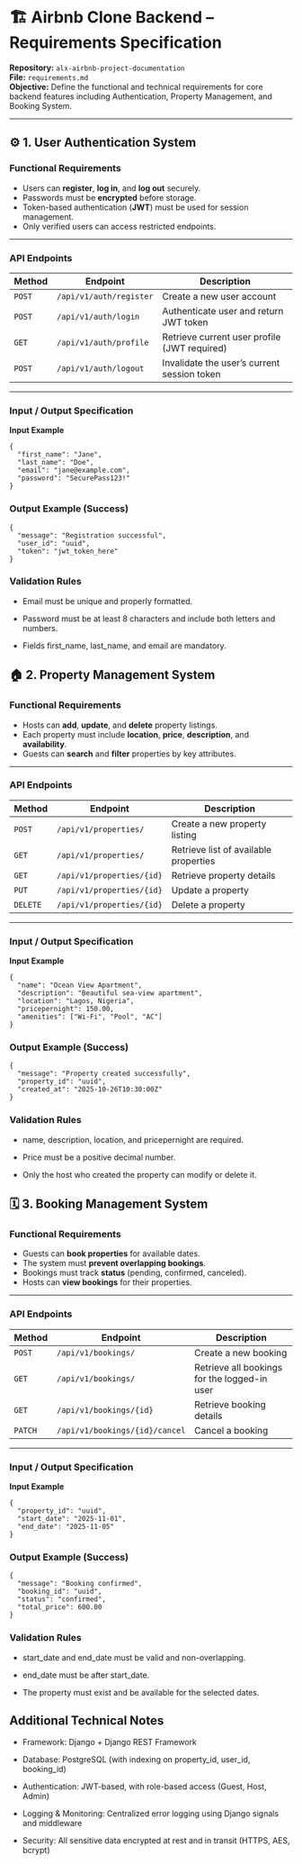 # 🏗️ Airbnb Clone Backend – Requirements Specification

**Repository:** `alx-airbnb-project-documentation`  
**File:** `requirements.md`  
**Objective:** Define the functional and technical requirements for core backend features including Authentication, Property Management, and Booking System.

---

## ⚙️ 1. User Authentication System

### **Functional Requirements**
- Users can **register**, **log in**, and **log out** securely.  
- Passwords must be **encrypted** before storage.  
- Token-based authentication (**JWT**) must be used for session management.  
- Only verified users can access restricted endpoints.  

---

### **API Endpoints**

| Method | Endpoint | Description |
|---------|-----------|-------------|
| `POST` | `/api/v1/auth/register` | Create a new user account |
| `POST` | `/api/v1/auth/login` | Authenticate user and return JWT token |
| `GET` | `/api/v1/auth/profile` | Retrieve current user profile (JWT required) |
| `POST` | `/api/v1/auth/logout` | Invalidate the user’s current session token |

---

### **Input / Output Specification**

**Input Example**
```
{
  "first_name": "Jane",
  "last_name": "Doe",
  "email": "jane@example.com",
  "password": "SecurePass123!"
}
```

### **Output Example (Success)**
```
{
  "message": "Registration successful",
  "user_id": "uuid",
  "token": "jwt_token_here"
}
```

### Validation Rules

- Email must be unique and properly formatted.

- Password must be at least 8 characters and include both letters and numbers.

- Fields first_name, last_name, and email are mandatory.


## 🏠 2. Property Management System

### **Functional Requirements**
- Hosts can **add**, **update**, and **delete** property listings.  
- Each property must include **location**, **price**, **description**, and **availability**.  
- Guests can **search** and **filter** properties by key attributes.  

---

### **API Endpoints**

| Method | Endpoint | Description |
|---------|-----------|-------------|
| `POST` | `/api/v1/properties/` | Create a new property listing |
| `GET` | `/api/v1/properties/` | Retrieve list of available properties |
| `GET` | `/api/v1/properties/{id}` | Retrieve property details |
| `PUT` | `/api/v1/properties/{id}` | Update a property |
| `DELETE` | `/api/v1/properties/{id}` | Delete a property |

---

### **Input / Output Specification**

**Input Example**
```
{
  "name": "Ocean View Apartment",
  "description": "Beautiful sea-view apartment",
  "location": "Lagos, Nigeria",
  "pricepernight": 150.00,
  "amenities": ["Wi-Fi", "Pool", "AC"]
}
```

### **Output Example (Success)**
```
{
  "message": "Property created successfully",
  "property_id": "uuid",
  "created_at": "2025-10-26T10:30:00Z"
}
```

### Validation Rules

- name, description, location, and pricepernight are required.

- Price must be a positive decimal number.

- Only the host who created the property can modify or delete it.


## 🗓️ 3. Booking Management System

### **Functional Requirements**
- Guests can **book properties** for available dates.  
- The system must **prevent overlapping bookings**.  
- Bookings must track **status** (pending, confirmed, canceled).  
- Hosts can **view bookings** for their properties.  

---

### **API Endpoints**

| Method | Endpoint | Description |
|---------|-----------|-------------|
| `POST` | `/api/v1/bookings/` | Create a new booking |
| `GET` | `/api/v1/bookings/` | Retrieve all bookings for the logged-in user |
| `GET` | `/api/v1/bookings/{id}` | Retrieve booking details |
| `PATCH` | `/api/v1/bookings/{id}/cancel` | Cancel a booking |

---

### **Input / Output Specification**

**Input Example**
```
{
  "property_id": "uuid",
  "start_date": "2025-11-01",
  "end_date": "2025-11-05"
}
```

### **Output Example (Success)**
```
{
  "message": "Booking confirmed",
  "booking_id": "uuid",
  "status": "confirmed",
  "total_price": 600.00
}
```
### Validation Rules

- start_date and end_date must be valid and non-overlapping.

- end_date must be after start_date.

- The property must exist and be available for the selected dates.


## Additional Technical Notes

- Framework: Django + Django REST Framework

- Database: PostgreSQL (with indexing on property_id, user_id, booking_id)

- Authentication: JWT-based, with role-based access (Guest, Host, Admin)

- Logging & Monitoring: Centralized error logging using Django signals and middleware

- Security: All sensitive data encrypted at rest and in transit (HTTPS, AES, bcrypt)